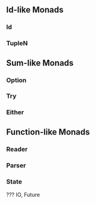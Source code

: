 
## Id-like Monads
### Id
### TupleN

## Sum-like Monads
### Option
### Try
### Either

## Function-like Monads
### Reader
### Parser
### State

??? IO, Future
